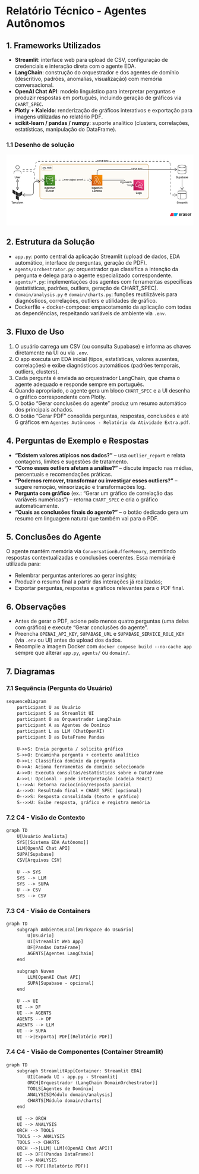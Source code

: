 # Relatório Técnico - Agentes Autônomos

## 1. Frameworks Utilizados
- **Streamlit**: interface web para upload de CSV, configuração de credenciais e interação direta com o agente EDA.
- **LangChain**: construção do orquestrador e dos agentes de domínio (descritivo, padrões, anomalias, visualização) com memória conversacional.
- **OpenAI Chat API**: modelo linguístico para interpretar perguntas e produzir respostas em português, incluindo geração de gráficos via `CHART_SPEC`.
- **Plotly + Kaleido**: renderização de gráficos interativos e exportação para imagens utilizadas no relatório PDF.
- **scikit-learn / pandas / numpy**: suporte analítico (clusters, correlações, estatísticas, manipulação do DataFrame). 

### 1.1 Desenho de solução
![diagram-soluction.png](eda/images/diagram-soluction.png)

## 2. Estrutura da Solução
- `app.py`: ponto central da aplicação Streamlit (upload de dados, EDA automático, interface de perguntas, geração de PDF).
- `agents/orchestrator.py`: orquestrador que classifica a intenção da pergunta e delega para o agente especializado correspondente.
- `agents/*.py`: implementações dos agentes com ferramentas específicas (estatísticas, padrões, outliers, geração de CHART_SPEC).
- `domain/analysis.py` e `domain/charts.py`: funções reutilizáveis para diagnósticos, correlações, outliers e utilidades de gráfico.
- Dockerfile + docker-compose: empacotamento da aplicação com todas as dependências, respeitando variáveis de ambiente via `.env`.

## 3. Fluxo de Uso
1. O usuário carrega um CSV (ou consulta Supabase) e informa as chaves diretamente na UI ou via `.env`.
2. O app executa um EDA inicial (tipos, estatísticas, valores ausentes, correlações) e exibe diagnósticos automáticos (padrões temporais, outliers, clusters).
3. Cada pergunta é enviada ao orquestrador LangChain, que chama o agente adequado e responde sempre em português.
4. Quando apropriado, o agente gera um bloco `CHART_SPEC` e a UI desenha o gráfico correspondente com Plotly.
5. O botão “Gerar conclusões do agente” produz um resumo automático dos principais achados.
6. O botão “Gerar PDF” consolida perguntas, respostas, conclusões e até 6 gráficos em `Agentes Autônomos - Relatório da Atividade Extra.pdf`.

## 4. Perguntas de Exemplo e Respostas
- **“Existem valores atípicos nos dados?”** – usa `outlier_report` e relata contagens, limites e sugestões de tratamento.
- **“Como esses outliers afetam a análise?”** – discute impacto nas médias, percentuais e recomendações práticas.
- **“Podemos remover, transformar ou investigar esses outliers?”** – sugere remoção, winsorização e transformações log.
- **Pergunta com gráfico** (ex.: “Gerar um gráfico de correlação das variáveis numéricas”) – retorna `CHART_SPEC` e cria o gráfico automaticamente.
- **“Quais as conclusões finais do agente?”** – o botão dedicado gera um resumo em linguagem natural que também vai para o PDF.

## 5. Conclusões do Agente
O agente mantém memória via `ConversationBufferMemory`, permitindo respostas contextualizadas e conclusões coerentes. Essa memória é utilizada para: 
- Relembrar perguntas anteriores ao gerar insights;
- Produzir o resumo final a partir das interações já realizadas;
- Exportar perguntas, respostas e gráficos relevantes para o PDF final.

## 6. Observações
- Antes de gerar o PDF, acione pelo menos quatro perguntas (uma delas com gráfico) e execute “Gerar conclusões do agente”.
- Preencha `OPENAI_API_KEY`, `SUPABASE_URL` e `SUPABASE_SERVICE_ROLE_KEY` (via `.env` ou UI) antes do upload dos dados.
- Recompile a imagem Docker com `docker compose build --no-cache app` sempre que alterar `app.py`, `agents/` ou `domain/`.

## 7. Diagramas

### 7.1 Sequência (Pergunta do Usuário)
```mermaid
sequenceDiagram
    participant U as Usuário
    participant S as Streamlit UI
    participant O as Orquestrador LangChain
    participant A as Agentes de Domínio
    participant L as LLM (ChatOpenAI)
    participant D as DataFrame Pandas

    U->>S: Envia pergunta / solicita gráfico
    S->>O: Encaminha pergunta + contexto analítico
    O->>L: Classifica domínio da pergunta
    O->>A: Aciona ferramentas do domínio selecionado
    A->>D: Executa consultas/estatísticas sobre o DataFrame
    A->>L: Opcional - pede interpretação (cadeia ReAct)
    L-->>A: Retorna raciocínio/resposta parcial
    A-->>O: Resultado final + CHART_SPEC (opcional)
    O-->>S: Resposta consolidada (texto e gráfico)
    S-->>U: Exibe resposta, gráfico e registra memória
```

### 7.2 C4 - Visão de Contexto
```mermaid
graph TD
    U[Usuário Analista]
    SYS[[Sistema EDA Autônomo]]
    LLM[OpenAI Chat API]
    SUPA[Supabase]
    CSV[Arquivos CSV]

    U --> SYS
    SYS --> LLM
    SYS --> SUPA
    U --> CSV
    SYS --> CSV
```

### 7.3 C4 - Visão de Containers
```mermaid
graph TD
    subgraph AmbienteLocal[Workspace do Usuário]
        U[Usuário]
        UI[Streamlit Web App]
        DF[Pandas DataFrame]
        AGENTS[Agentes LangChain]
    end

    subgraph Nuvem
        LLM[OpenAI Chat API]
        SUPA[Supabase - opcional]
    end

    U --> UI
    UI --> DF
    UI --> AGENTS
    AGENTS --> DF
    AGENTS --> LLM
    UI --> SUPA
    UI -->|Exporta| PDF[(Relatório PDF)]
```

### 7.4 C4 - Visão de Componentes (Container Streamlit)
```mermaid
graph TD
    subgraph StreamlitApp[Container: Streamlit EDA]
        UI[Camada UI - app.py - Streamlit]
        ORCH[Orquestrador (LangChain DomainOrchestrator)]
        TOOLS[Agentes de Domínio]
        ANALYSIS[Módulo domain/analysis]
        CHARTS[Módulo domain/charts]
    end

    UI --> ORCH
    UI --> ANALYSIS
    ORCH --> TOOLS
    TOOLS --> ANALYSIS
    TOOLS --> CHARTS
    ORCH -->|LLM| LLM[(OpenAI Chat API)]
    UI --> DF[(Pandas DataFrame)]
    DF --> ANALYSIS
    UI --> PDF[(Relatório PDF)]
```
